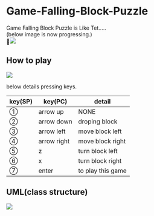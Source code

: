 # Game-Falling-Block-Puzzle
Game Falling Block Puzzle is Like Tet.....  
(below image is now progressing.)  
![](https://user-images.githubusercontent.com/12569855/135569538-14fbb34c-9dd7-489d-8363-f16c45e6799e.png)

## How to play
![](https://user-images.githubusercontent.com/12569855/135570249-9afaf9bc-234e-48ea-9f0b-ced8b4f790cf.png)

below details pressing keys.

|key(SP)|key(PC)|detail|
----|----|----
|①|arrow up|NONE|
|②|arrow down|droping block|
|③|arrow left|move block left|
|④|arrow right|move block right|
|⑤|z|turn block left|
|⑥|x|turn block right|
|⑦|enter|to play this game|

## UML(class structure)
![](https://user-images.githubusercontent.com/12569855/135568251-cffd7f75-265b-42e9-bf65-1d0a51be554b.png)